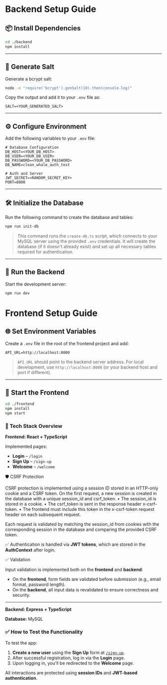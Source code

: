# Backend Setup Guide

## 📦 Install Dependencies

```bash
cd ./backend
npm install
```

---

## 🔐 Generate Salt

Generate a bcrypt salt:

```bash
node -e "require('bcrypt').genSalt(10).then(console.log)"
```

Copy the output and add it to your `.env` file as:

```env
SALT=<YOUR_GENERATED_SALT>
```

---

## ⚙️ Configure Environment

Add the following variables to your `.env` file:

```env
# Database Configuration
DB_HOST=<YOUR_DB_HOST>
DB_USER=<YOUR_DB_USER>
DB_PASSWORD=<YOUR_DB_PASSWORD>
DB_NAME=clean_whale_auth_test

# Auth and Server
JWT_SECRET=<RANDOM_SECRET_KEY>
PORT=8000
```

---

## 🛠️ Initialize the Database

Run the following command to create the database and tables:

```bash
npm run init-db
```

> This command runs the `create-db.ts` script, which connects to your MySQL server using the provided `.env` credentials.
> It will create the database (if it doesn't already exist) and set up all necessary tables required for authentication.

---

## 🚀 Run the Backend

Start the development server:

```bash
npm run dev
```

# Frontend Setup Guide

## 🌐 Set Environment Variables

Create a `.env` file in the root of the frontend project and add:

```env
API_URL=http://localhost:8000
```

> `API_URL` should point to the backend server address.
> For local development, use `http://localhost:8000` (or your backend host and port if different).

---

## 🚀 Start the Frontend

```bash
cd ./frontend
npm install
npm start
```

### 🧩 Tech Stack Overview

**Frontend: React + TypeScript**

Implemented pages:

- **Login** – `/login`
- **Sign Up** – `/sign-up`
- **Welcome** – `/welcome`

🛡️ CSRF Protection

CSRF protection is implemented using a session ID stored in an HTTP-only cookie and a CSRF token.
On the first request, a new session is created in the database with a unique session_id and csrf_token.
• The session_id is stored in a cookie.
• The csrf_token is sent in the response header x-csrf-token.
• The frontend must include this token in the x-csrf-token request header on each subsequent request.

Each request is validated by matching the session_id from cookies with the corresponding session in the database and comparing the provided CSRF token.

✅ Authentication is handled via **JWT tokens**, which are stored in the **AuthContext** after login.

✅ Validation

Input validation is implemented both on the **frontend** and **backend**:

- On the **frontend**, form fields are validated before submission (e.g., email format, password length).
- On the **backend**, all input data is revalidated to ensure correctness and security.

---

**Backend: Express + TypeScript**

**Database:** MySQL

### ✅ How to Test the Functionality

To test the app:

1. **Create a new user** using the **Sign Up** form at [`/sign-up`](#/sign-up).
2. After successful registration, log in via the **Login** page.
3. Upon logging in, you'll be redirected to the **Welcome** page.

All interactions are protected using **session IDs** and **JWT-based authentication**.
